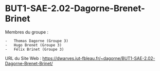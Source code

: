 # BUT1-SAE-2.02-Dagorne-Brenet-Brinet

Membres du groupe : 

    -   Thomas Dagorne (Groupe 3)
    -   Hugo Brenet (Groupe 3)
    -   Félix Brinet (Groupe 3)

URL du Site Web : https://dwarves.iut-fbleau.fr/~dagorne/BUT1-SAE-2.02-Dagorne-Brenet-Brinet/